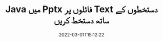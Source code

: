 ---
############################# Static ############################
layout: "auto-gen-signature"
date: 2022-03-01T15:12:22
draft: false
operation: Sign
signaturetype: Text
fileformat: Pptx
productName: Java
lang: ur
productCode: java
otherformats: pdf doc docx docm dot dotm dotx odt ott rtf xls xlsx xlsm xlsb csv ods ots xltx xltm ppt pptx pps ppsx odp otp potx potm pptm ppsm png jpg bmp gif tiff svg webp wmf
breadcrumb: Put Text signature on Pptx for Java

############################# Head ############################
head_title: "Java کے ساتھ Pptx فائل میں ٹیکسٹ الیکٹرانک دستخط بنائیں"
head_description: "کوڈ کی چند سطروں کا استعمال کرتے ہوئے Java کے لیے Pptx فائل پر Text eSignature ڈالیں۔ درجنوں فائل فارمیٹس پر دستخط کرنے کے لیے GroupDocs Document Signature API کا استعمال کریں۔"

############################# Header ############################
title: "Java میں Pptx فائلوں پر Text دستخطوں کے ساتھ دستخط کریں"
description: "Java کوڈ کی چند سطروں کے ساتھ Text دستخط کیسے شامل کریں"
bg_image: "https://cms.admin.containerize.com/templates/aspose/App_Themes/V3/images/bg/header1.png"
bg_overlay: false
button:
    enable: true

############################# SubMenu ############################
submenu:
    enable: true

    left:
        img_alt: "GroupDocs.Signature for Java"
        image: "https://cms.admin.containerize.com/templates/groupdocs/images/product-logos/90x90-noborder/groupdocs-signature-java.png"
        product: "GroupDocs.Signature"
        platform: "Java"



############################# About ############################
about:
    enable: true
    title: "GroupDocs.Signature for Java API کے بارے میں"
    content: |
        [GroupDocs.Signature for Java](https://products.groupdocs.com/signature/java/) ڈیجیٹل دستاویزات کے ای سائننگ کے لیے ایک مقبول API ہے۔ دستخط جیسے متن، تصاویر، ڈیجیٹل سرٹیفکیٹ، بارکوڈ، کیو آر کوڈ، ڈاک ٹکٹ یا میٹا ڈیٹا دستیاب ہیں۔ دستخط PDFs، MS Word دستاویزات، MS Excel ورک بک، MS پاورپوائنٹ پریزنٹیشنز، Adobe Photoshop فائلوں اور مختلف امیج فارمیٹس پر رکھے جا سکتے ہیں۔ صارفین اپنے دستاویز پر دستخط کر سکتے ہیں اور ان دستاویزات پر رکھے گئے ای دستخطوں کو اپ ڈیٹ، تلاش، تصدیق، حذف یا پیش نظارہ کر سکتے ہیں۔ مزید یہ کہ دستخطوں کی تخصیص کے لیے بہت ساری صلاحیتیں فراہم کی گئی ہیں۔
    

############################# Steps ############################
steps:
    enable: true
    title_left: "Java میں Text کے ساتھ Pptx پر دستخط کرنے کے مراحل"
    content_left: |
        [GroupDocs.Signature for Java](https://products.groupdocs.com/signature/java/) جلد اور آسانی سے Text دستخطوں کے ساتھ Pptx دستاویزات پر دستخط کرنے کی صلاحیت فراہم کرتا ہے۔
        
        * دستخط کلاس کی ایک مثال بنائیں جو کہ Pptx فائل کو پاتھ یا میموری اسٹریم کے طور پر دستخط کرنے کے لیے فراہم کرتی ہے۔
        * SignOptions کلاس کو فوری بنائیں اور تمام مطلوبہ ڈیٹا سیٹ کریں۔
        * Signature.Sign() طریقہ پاس کرنے کے آؤٹ پٹ Pptx فائل یا میموری اسٹریم کو استعمال کریں

    title_right: " سسٹم کے تقاضے"
    content_right: |
        GroupDocs.Signature for Java تمام بڑے پلیٹ فارمز اور آپریٹنگ سسٹمز پر تعاون یافتہ ہیں۔ ذیل کے کوڈ پر عمل کرنے سے پہلے، براہ کرم یقینی بنائیں کہ آپ کے سسٹم پر درج ذیل شرائط انسٹال ہیں۔

        * آپریٹنگ سسٹم: مائیکروسافٹ ونڈوز، لینکس، میک او ایس
        * ترقی کے ماحول: NetBeans, Intellij IDEA, Eclipse, etc.
        * Java runtime: J2SE 6.0 and above
        * تازہ ترین GroupDocs.Signature for Java حاصل کریں [Maven](https://repository.groupdocs.com/webapp/#/artifacts/browse/tree/General/repo/com/groupdocs/groupdocs-signature) سے
         
    code: |
        ```java    
                
        // Set up input Pptx file
        String filePath = "input.pptx";
        // Set up output file
        String outputFilePath = "output.pptx";

        // Instantiate Signature for input file
        Signature signature = new Signature(filePath);

        //Provide sign options
        TextSignOptions options = new TextSignOptions("John Smith");

        // set signature position
        options.setLeft(50);
        options.setTop(200);

        // sign Pptx document
        SignResult result = signature.sign(outputFilePath, options);

        ```

############################# Demos ############################
demos:
    enable: true
    title: "Text لائیو ڈیمو کے ساتھ Pptx دستاویزات پر دستخط کرنا"
    content: |
       [GroupDocs.Signature App](https://products.groupdocs.app/signature/family) ویب سائٹ پر جا کر ابھی مختلف دستخطوں کے ساتھ Pptx فائل پر دستخط کریں۔ مفت آن لائن ڈیمو آپ کا منتظر ہے۔          

############################# More Formats ############################
more_formats:
    enable: true
    title: "Java کے لیے دیگر تعاون یافتہ Text دستخط"
    content: |
        "آپ دستخط کی دیگر اقسام کے ساتھ بھی Pptx پر دستخط کر سکتے ہیں۔ براہ کرم نیچے دی گئی فہرست دیکھیں۔"
    format: 
       
       
back_to_top:
    enable: true
---